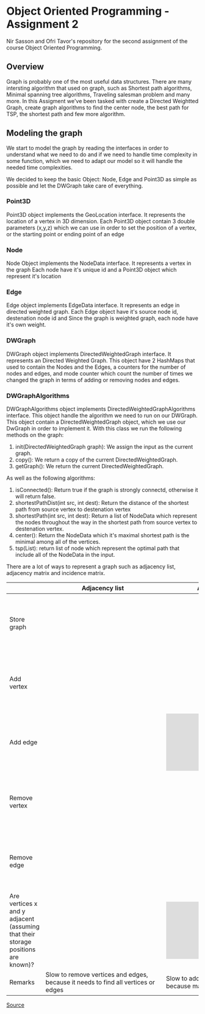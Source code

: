 # Object Oriented Programming - Assignment 2
Nir Sasson and Ofri Tavor's repository for the second assignment of the course Object Oriented Programming.

## Overview
Graph is probably one of the most useful data structures. There are many intersting algorithm that used on graph, such as Shortest path algorithms, Minimal spanning tree algorithms, Traveling salesman problem and many more.
In this Assigment we've been tasked with create a Directed Weightted Graph, create graph algorithms to find the center node, the best path for TSP, the shortest path and few more algorithm.

## Modeling the graph
We start to model the graph by reading the interfaces in order to understand what we need to do and if we need to handle time complexity in some function, which we need to adapt our model so it will handle the needed time complexities.

We decided to keep the basic Object: Node, Edge and Point3D as simple as possible and let the DWGraph take care of everything.

### Point3D
Point3D object implements the GeoLocation interface.
It represents the location of a vertex in 3D dimension.
Each Point3D object contain 3 double parameters (x,y,z) which we can use in order to set the position of a vertex, or the starting point or ending point of an edge

### Node
Node Object implements the NodeData interface.
It represents a vertex in the graph
Each node have it's unique id and a Point3D object which represent it's location

### Edge
Edge object implements EdgeData interface.
It represents an edge in directed weighted graph.
Each Edge object have it's source node id, destenation node id and Since the graph is weighted graph, each node have it's own weight.


### DWGraph
DWGraph object implements DirectedWeightedGraph interface.
It represents an Directed Weighted Graph.
This object have 2 HashMaps that used to contain the Nodes and the Edges, a counters for the number of nodes and edges, and mode counter which count the number of times we changed the graph in terms of adding or removing nodes and edges.

### DWGraphAlgorithms
DWGraphAlgorithms object implements DirectedWeightedGraphAlgorithms interface.
This object handle the algorithm we need to run on our DWGraph.
This object contain a DirectedWeightedGraph object, which we use our DwGraph in order to implement it.
With this class we run the following methods on the graph:
1. init(DirectedWeightedGraph graph): We assign the input as the current graph.
2. copy(): We return a copy of the current DirectedWeightedGraph.
3. getGraph(): We return the current DirectedWeightedGraph.

As well as the following algorithms:
1. isConnected(): Return true if the graph is strongly connectd, otherwise it will return false.
2. shortestPathDist(int src, int dest): Return the distance of the shortest path from source vertex to destenation vertex
3. shortestPath(int src, int dest): Return a list of NodeData which represent the nodes throughout the way in the shortest path from source vertex to destenation vertex.
4. center(): Return the NodeData which it's maximal shortest path is the minimal among all of the vertices.
5. tsp(List<NodeData>): return list of node which represent the optimal path that include all of the NodeData in the input.

There are a lot of ways to represent a graph such as adjacency list, adjacency matrix and incidence matrix.

|                                                                                  | Adjacency list                                                                    | Adjacency matrix                                                      | Incidence matrix                                                                |
|----------------------------------------------------------------------------------|-----------------------------------------------------------------------------------|-----------------------------------------------------------------------|---------------------------------------------------------------------------------|
| Store graph                                                                      | ![][EQ1]                                                                          | ![][EQ5]                                                              | ![][EQ6]                                                                        |
| Add vertex                                                                       | ![][EQ2]                                                                          | ![][EQ5]                                                              | ![][EQ6]                                                                        |
| Add edge                                                                         | ![][EQ2]                                                                          | ![][EQ2]                                                              | ![][EQ6]                                                                        |
| Remove vertex                                                                    | ![][EQ3]                                                                          | ![][EQ5]                                                              | ![][EQ6]                                                                        |
| Remove edge                                                                      | ![][EQ4]                                                                          | ![][EQ4]                                                              | ![][EQ6]                                                                        |
| Are vertices x and y adjacent (assuming that their storage positions are known)? | ![][EQ4]                                                                          | ![][EQ4]                                                              | ![][EQ3]                                                                        |
| Remarks                                                                          | Slow to remove vertices and edges, because it needs to find all vertices or edges | Slow to add or remove vertices, because matrix must be resized/copied | Slow to add or remove vertices and edges, because matrix must be resized/copied |

[Source](https://en.wikipedia.org/wiki/Graph_(abstract_data_type)#Common_Data_Structures_for_Graph_Representation)

[EQ1]: https://latex.codecogs.com/svg.latex?O%28%7CV%7C&plus;%7CE%7C%29
[EQ2]: https://latex.codecogs.com/svg.latex?O%281%29
[EQ3]: https://latex.codecogs.com/svg.latex?O%28%7CE%7C%29
[EQ4]: https://latex.codecogs.com/svg.latex?O%28%7CV%7C%29
[EQ5]: https://latex.codecogs.com/svg.latex?O%28%7CV%7C%5E2%29
[EQ6]: https://latex.codecogs.com/svg.latex?O%28%7CV%7C%5Ccdot%20%7CE%7C%29